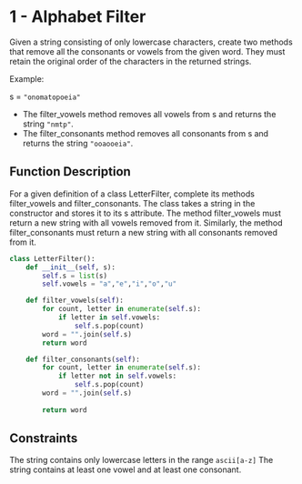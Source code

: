 # 1 - Alphabet Filter

Given a string consisting of only lowercase characters, create two methods that remove all the consonants or vowels from the given word. They must retain the original order of the characters in the returned strings. 

Example:

s = `"onomatopoeia"`

- The filter_vowels method removes all vowels from s and returns the string `"nmtp"`.
- The filter_consonants method removes all consonants from s and returns the string `"ooaooeia"`.


## Function Description

For a given definition of a class LetterFilter, complete its methods filter_vowels and filter_consonants. The class takes a string in the constructor and stores it to its s attribute. The method filter_vowels must return a new string with all vowels removed from it. Similarly, the method filter_consonants must return a new string with all consonants removed from it.

```python
class LetterFilter():
    def __init__(self, s):
        self.s = list(s)
        self.vowels = "a","e","i","o","u"

    def filter_vowels(self):
        for count, letter in enumerate(self.s):
            if letter in self.vowels:
                self.s.pop(count)
        word = "".join(self.s)
        return word

    def filter_consonants(self):
        for count, letter in enumerate(self.s):
            if letter not in self.vowels:
                self.s.pop(count)
        word = "".join(self.s)
        
        return word
```

## Constraints
The string contains only lowercase letters in the range `ascii[a-z]` The string contains at least one vowel and at least one consonant.



